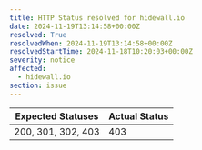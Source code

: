 ```yaml
---
title: HTTP Status resolved for hidewall.io
date: 2024-11-19T13:14:58+00:00Z
resolved: True
resolvedWhen: 2024-11-19T13:14:58+00:00Z
resolvedStartTime: 2024-11-18T10:20:03+00:00Z
severity: notice
affected:
  - hidewall.io
section: issue
---
```


| Expected Statuses | Actual Status  |
|-------------------|----------------|
| 200, 301, 302, 403 | 403 |
